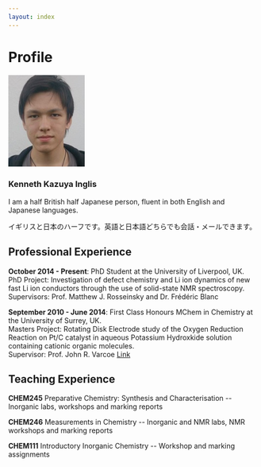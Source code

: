 ```yaml
---
layout: index
---
```

# Profile

![Image](./images/profile.jpg)

### Kenneth Kazuya Inglis

I am a half British half Japanese person, fluent in both English and Japanese languages.

イギリスと日本のハーフです。英語と日本語どちらでも会話・メールできます。

## Professional Experience

**October 2014 - Present**: PhD Student at the University of Liverpool, UK.  
PhD Project: Investigation of defect chemistry and Li ion dynamics of new fast Li ion conductors through the use of solid-state NMR spectroscopy.  
Supervisors: Prof. Matthew J. Rosseinsky and Dr. Frédéric Blanc

**September 2010 - June 2014**: First Class Honours MChem in Chemistry at the University of Surrey, UK.  
Masters Project: Rotating Disk Electrode study of the Oxygen Reduction Reaction on Pt/C catalyst in aqueous Potassium Hydroxkide solution containing cationic organic molecules.  
Supervisor: Prof. John R. Varcoe [Link](http://www.surrey.ac.uk/chemistry/people/john_varcoe/)

## Teaching Experience

**CHEM245** Preparative Chemistry: Synthesis and Characterisation -- Inorganic labs, workshops and marking reports

**CHEM246** Measurements in Chemistry -- Inorganic and NMR labs, NMR workshops and marking reports

**CHEM111** Introductory Inorganic Chemistry -- Workshop and marking assignments
